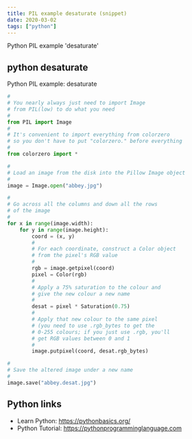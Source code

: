 ```yaml
---
title: PIL example desaturate (snippet)
date: 2020-03-02
tags: ["python"]
---
```

Python PIL example 'desaturate'


## python desaturate

Python PIL example: desaturate

```python
#
# You nearly always just need to import Image
# from PIL(low) to do what you need
#
from PIL import Image
#
# It's convenient to import everything from colorzero
# so you don't have to put "colorzero." before everything
#
from colorzero import *

#
# Load an image from the disk into the Pillow Image object
#
image = Image.open("abbey.jpg")

#
# Go across all the columns and down all the rows
# of the image
#
for x in range(image.width):
    for y in range(image.height):
        coord = (x, y)
        #
        # For each coordinate, construct a Color object
        # from the pixel's RGB value
        #
        rgb = image.getpixel(coord)
        pixel = Color(rgb)
        #
        # Apply a 75% saturation to the colour and
        # give the new colour a new name
        #
        desat = pixel * Saturation(0.75)
        #
        # Apply that new colour to the same pixel
        # (you need to use .rgb_bytes to get the
        # 0-255 colours; if you just use .rgb, you'll
        # get RGB values between 0 and 1
        #
        image.putpixel(coord, desat.rgb_bytes)

#
# Save the altered image under a new name
#
image.save("abbey.desat.jpg")

```

## Python links

- Learn Python: https://pythonbasics.org/
- Python Tutorial: https://pythonprogramminglanguage.com
